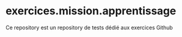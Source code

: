 # exercices.mission.apprentissage

Ce repository est un repository de tests dédié aux exercices Github
